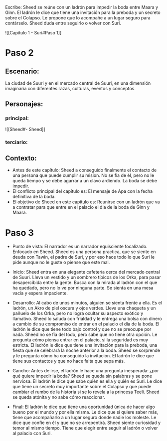 Escribe:
Sheed se reúne con un ladrón para impedir la boda entre Maara y Ginn. El ladrón le dice que tiene una invitación para la preboda y un secreto sobre el Colapso. Le propone que lo acompañe a un lugar seguro para contárselo. Sheed duda entre seguirlo o volver con Suri.

![[Capitulo 1 - Suri#Paso 1]]

# Paso 2

## Escenario:
La ciudad de Suuri y en el mercado central de Suuri, en una dimensión imaginaria con diferentes razas, culturas, eventos y conceptos.

## Personajes:
### principal:
![[Sheed#- Sheed]]
### terciario:

## Contexto:
-   Antes de este capítulo: Sheed a conseguido finalmente el contacto de una persona que puede cumplir su mision. No se fia de él, pero no le queda tiempo y se debe agarrar a un clavo ardiendo. La boda se debe impedir.
- El conflicto principal del capítulo es: El mensaje de Apa con la fecha definitiva de la boda.
-   El objetivo de Sheed en este capítulo es: Reunirse con un ladrón que va a contratar para que entre en el palacio el dia de la boda de Ginn y  Maara.

# Paso 3

- Punto de vista: El narrador es un narrador equisciente focalizado. Enfocado en Sheed. Sheed es una persona practica, que se siente en deuda con Tawin, el padre de Suri, y por eso hace todo lo que Suri le pide aunque no le guste o piense que este mal.

- Inicio: Sheed entra en una elegante cafetería cerca del mercado central de Suuri. Lleva un vestido y un sombrero típicos de los Orka, para pasar desapercibida entre la gente. Busca con la mirada al ladrón con el que ha quedado, pero no lo ve por ninguna parte. Se sienta en una mesa vacía y espera impaciente.

- Desarrollo: Al cabo de unos minutos, alguien se sienta frente a ella. Es el ladrón, un Akro de piel oscura y ojos verdes. Lleva una chaqueta y un pañuelo de los Orka, pero no logra ocultar su aspecto exótico y llamativo. Sheed lo saluda con frialdad y le entrega una bolsa con dinero a cambio de su compromiso de entrar en el palacio el día de la boda. El ladrón le dice que tiene todo bajo control y que no se preocupe por nada. Sheed no se fía del todo, pero sabe que no tiene otra opción. Le pregunta cómo piensa entrar en el palacio, si la seguridad es muy estricta. El ladrón le dice que tiene una invitación para la preboda, una fiesta que se celebrará la noche anterior a la boda. Sheed se sorprende y le pregunta cómo ha conseguido la invitación. El ladrón le dice que tiene sus contactos y que no hace falta que sepa más.

- Gancho: Antes de irse, el ladrón le hace una pregunta inesperada: ¿por qué quiere impedir la boda? Sheed se queda sin palabras y se pone nerviosa. El ladrón le dice que sabe quién es ella y quién es Suri. Le dice que tiene un secreto muy importante sobre el Colapso y que puede cambiar el rumbo de la historia si se lo revela a la princesa Teeli. Sheed se queda atónita y no sabe cómo reaccionar.

- Final: El ladrón le dice que tiene una oportunidad única de hacer algo bueno por el mundo y por ella misma. Le dice que si quiere saber más, tiene que acompañarlo a un lugar seguro donde nadie los moleste. Le dice que confíe en él y que no se arrepentirá. Sheed siente curiosidad y temor al mismo tiempo. Tiene que elegir entre seguir al ladrón o volver al palacio con Suri.